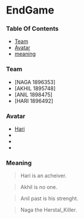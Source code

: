 # **EndGame**

### **Table Of Contents**
 * [Team](#team)
 * [Avatar](#avatar)
 * [meaning](#meaning)

### Team
  * [NAGA 1896353]
  * [AKHIL 1895748]	
  * [ANIL 1898475]
  * [HARI 1896492]

### Avatar
  * [Hari](C:\Users\1898475\Downloads\hari.jpg)
  * []()
  * []()
  * []()
  
### Meaning
 > Hari is an acheiver. 
 
 > Akhil is no one.
 
 > Anil past is his strenght.
 
 > Naga the Herstal_Killer.
 


